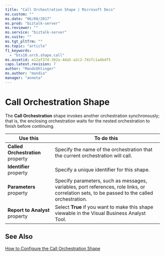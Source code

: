 ```yaml
---
title: "Call Orchestration Shape | Microsoft Docs"
ms.custom: ""
ms.date: "06/08/2017"
ms.prod: "biztalk-server"
ms.reviewer: ""
ms.service: "biztalk-server"
ms.suite: ""
ms.tgt_pltfrm: ""
ms.topic: "article"
f1_keywords: 
  - "bts10.orch.shape.call"
ms.assetid: e12af37d-302a-4da5-a2c2-741fc1a4bdf5
caps.latest.revision: 7
author: "MandiOhlinger"
ms.author: "mandia"
manager: "anneta"
---
```

# Call Orchestration Shape
The **Call Orchestration** shape invokes another orchestration synchronously; that is, the enclosing orchestration waits for the nested orchestration to finish before continuing.  
  
|Use this|To do this|  
|--------------|----------------|  
|**Called Orchestration** property|Specify the name of the orchestration that the current orchestration will call.|  
|**Identifier** property|Specify a unique identifier for this shape.|  
|**Parameters** property|Specify parameters, such as messages, variables, port references, role links, or correlation sets, to be passed to the called orchestration.|  
|**Report to Analyst** property|Select **True** if you want to make this shape viewable in the Visual Business Analyst Tool.|  
  
## See Also  
 [How to Configure the Call Orchestration Shape](../core/how-to-configure-the-call-orchestration-shape.md)
